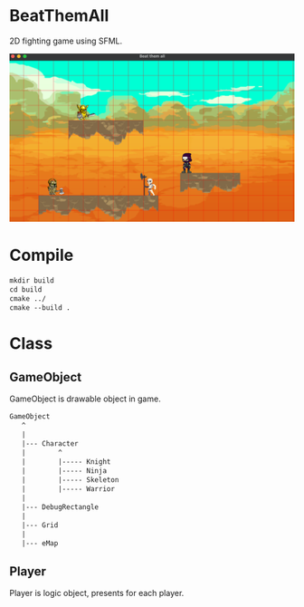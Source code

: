 # BeatThemAll
2D fighting game using SFML.

![Gameplay](screen1.png)

# Compile
```
mkdir build
cd build
cmake ../
cmake --build .
```


# Class
## GameObject
GameObject is drawable object in game. 

```
GameObject
   ^
   |
   |--- Character
   |        ^
   |        |----- Knight
   |        |----- Ninja
   |        |----- Skeleton
   |        |----- Warrior
   |
   |--- DebugRectangle
   |        
   |--- Grid
   |
   |--- eMap
```

## Player
Player is logic object, presents for each player.

